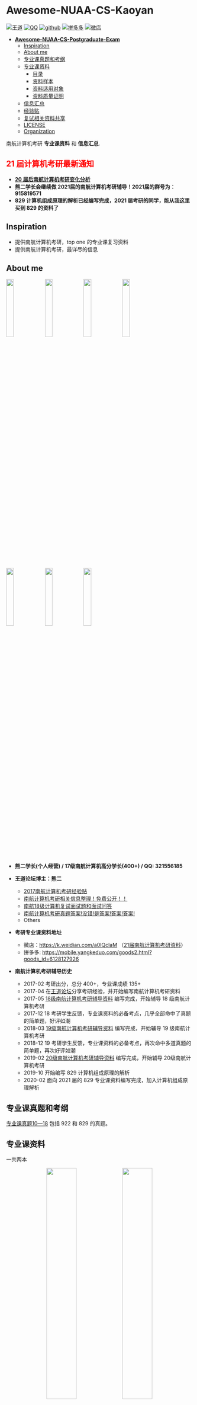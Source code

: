 Awesome-NUAA-CS-Kaoyan
=================

[![王道](<https://img.shields.io/badge/%E7%8E%8B%E9%81%93-%E7%86%8A%E4%BA%8C-brightgreen.svg>)](<http://www.cskaoyan.com/thread-642848-1-1.html>) [![QQ](<https://img.shields.io/badge/QQ%E7%BE%A4-737219830-green.svg>)](https://jq.qq.com/?_wv=1027&k=50SRO9J) [![github](https://img.shields.io/github/stars/nuaa-cs-kaoyan/awesome-nuaa-cs-kaoyan.svg)](https://github.com/nuaa-cs-kaoyan/awesome-nuaa-cs-kaoyan)  [![拼多多](<https://img.shields.io/badge/%E6%8B%BC%E5%A4%9A%E5%A4%9A-20%E8%80%83%E7%A0%94%E8%AE%A1%E7%AE%97%E6%9C%BA%E8%B5%84%E6%96%99-yellowgreen.svg>)](https://mobile.yangkeduo.com/goods2.html?goods_id=6128127926) [![微店](<https://img.shields.io/badge/%E5%BE%AE%E5%BA%97-20%E5%8D%97%E8%88%AA%E8%AE%A1%E7%AE%97%E6%9C%BA%E8%80%83%E7%A0%94-orange.svg>)](https://k.weidian.com/a0lQclaM )

   * [<strong>Awesome-NUAA-CS-Postgraduate-Exam</strong>](#awesome-nuaa-cs-postgraduate-exam)
      * [Inspiration](#inspiration)
      * [About me](#about-me)
      * [专业课真题和考纲](#专业课真题和考纲)
      * [专业课资料](#专业课资料)
         * [目录](#目录)
         * [资料样本](#资料样本)
         * [资料适用对象](#资料适用对象)
         * [资料质量证明](#资料质量证明)
      * [信息汇总](#信息汇总)
      * [经验贴](#经验贴)
      * [复试相关资料共享](#复试相关资料共享)
      * [LICENSE](#license)
      * [Organization](#Organization)



南航计算机考研 **专业课资料** 和 **信息汇总**.

## <font color="red">21 届计算机考研最新通知 </font>

* [**20 届后南航计算机考研变化分析**](经验贴/20届后南航计算机考研变化.md)
* **熊二学长会继续做 2021届的南航计算机考研辅导！2021届的群号为：915819571**
* **829 计算机组成原理的解析已经编写完成，2021 届考研的同学，能从我这里买到 829 的资料了**

## Inspiration

* 提供南航计算机考研，top one 的专业课复习资料
* 提供南航计算机考研，最详尽的信息

## About me

<div align="left">
    <img src="/assets/321556185.jpg" width=20% height=20% />
    <img src="/assets/微信.jpg" width=20% height=20% />
    <img src="/assets/21考研群.jpg" width=20% height=20% />
    <img src="/assets/微店链接.jpg" width=20% height=20% />
    <img src="/assets/微店小程序链接.jpg" width=20% height=20% />
    <img src="/assets/王道论坛.png" width=20% height=20% />
    <img src="/assets/Github.jpg" width=20% height=20% />
</div>



* **熊二学长(个人经营) / 17级南航计算机高分学长(400+) / QQ: 321556185** 
* **王道论坛博主：熊二**
  * [2017南航计算机考研经验贴](http://www.kaoyancs.com/thread-642848-1-1.html)
  * [南航计算机考研相关信息整理！免费公开！！](http://www.kaoyancs.com/thread-643825-1-1.html)
  * [南航18级计算机复试面试题和面试问答](http://www.kaoyancs.com/thread-649395-1-1.html)
  * [南航计算机考研真题答案!没错!是答案!答案!答案!](http://www.kaoyancs.com/thread-643443-1-1.html) 
  * Others

* **考研专业课资料地址**
  * 微店：https://k.weidian.com/a0lQclaM （[21届南航计算机考研资料](https://k.weidian.com/a0lQclaM )）
  * 拼多多: https://mobile.yangkeduo.com/goods2.html?goods_id=6128127926
* **南航计算机考研辅导历史**
  * 2017-02 考研出分，总分 400+，专业课成绩 135+
  * 2017-04 在[王道论坛](http://www.cskaoyan.com/thread-642848-1-1.html)分享考研经验，并开始编写南航计算机考研资料
  * 2017-05 [18级南航计算机考研辅导资料](https://weidian.com/item.html?itemID=2105222705&ifr=itemdetail&wfr=c) 编写完成，开始辅导 18 级南航计算机考研
  * 2017-12 18 考研学生反馈，专业课资料的必备考点，几乎全部命中了真题的简单题，好评如潮
  * 2018-03 [19级南航计算机考研辅导资料](https://weidian.com/item.html?itemID=2242029324&ifr=itemdetail&wfr=c) 编写完成，开始辅导 19 级南航计算机考研
  * 2018-12 19 考研学生反馈，专业课资料的必备考点，再次命中多道真题的简单题，再次好评如潮
  * 2019-02 [20级南航计算机考研辅导资料](https://k.weidian.com/a0lQclaM) 编写完成，开始辅导 20级南航计算机考研
  * 2019-10 开始编写 829 计算机组成原理的解析
  * 2020-02 面向 2021 届的 829 专业课资料编写完成，加入计算机组成原理解析

## 专业课真题和考纲

[专业课真题10—18](https://github.com/wansho/awesome-nuaa-cs-postgraduate-exam/tree/master/%E4%B8%93%E4%B8%9A%E8%AF%BE%E7%9C%9F%E9%A2%98) 包括 922 和 829 的真题。

## 专业课资料

一共两本

<div align="center">
    <img src="/assets/专业课资料-第一本封皮.png" width=40% height=40% />
    <img src="/assets/专业课资料-第二本封皮.png" width=40% height=40% />
</div>


### 目录


<div align="center">
    <img src="/assets/第一本目录.png" width=40% height=40% />
    <img src="/assets/第二本目录.png" width=40% height=40% />
</div>


### 资料样本

专业课资料样本: [12年专业课数据结构和操作系统真题答案](https://github.com/wansho/awesome-nuaa-cs-postgraduate-exam/tree/master/%E4%B8%93%E4%B8%9A%E8%AF%BE%E8%BE%85%E5%AF%BC%E8%B5%84%E6%96%99%E6%A0%B7%E6%9C%AC)

### 资料适用对象

南航计算机考研学生。2020 届开始，南航计算机专业课统一考 829，不管学硕还是专硕，都考 829，学长已经在编计算机组成原理的解析，从 2021 届开始提供最完善的南航计算机考研辅导。

### 资料质量证明

[18级19级考生口碑](https://github.com/wansho/awesome-nuaa-cs-postgraduate-exam/tree/master/%E4%B8%93%E4%B8%9A%E8%AF%BE%E8%B5%84%E6%96%99%E8%B4%A8%E9%87%8F%E8%AF%81%E6%98%8E)

## 信息汇总

* [南航计算机考研信息汇总](https://github.com/wansho/awesome-nuaa-cs-postgraduate-exam/tree/master/%E5%8D%97%E8%88%AA%E8%AE%A1%E7%AE%97%E6%9C%BA%E8%80%83%E7%A0%94%E4%BF%A1%E6%81%AF%E6%B1%87%E6%80%BB) 
* 其他
  * 王道论坛帖子：[2017南航计算机考研经验贴](http://www.cskaoyan.com/thread-642848-1-1.html) and others about NUAA
  * [南航研究生院](http://www.graduate.nuaa.edu.cn/)
  * [南航计算机学院](http://cs.nuaa.edu.cn/)
  * QQ空间：321556185
  * others info from Internet

## 经验贴

独家整理，免费公开, [南航计算机考研经验贴](https://github.com/wansho/awesome-nuaa-cs-postgraduate-exam/tree/master/%E7%BB%8F%E9%AA%8C%E8%B4%B4)

包含：

* 公共课建议
* [初试讲座](经验贴/考研初试讲座.md)
* [B 站南航计算机考研讲座录屏](<https://www.bilibili.com/video/av59012167> )  
* 专业课答疑
* 学习方法和感悟
* 保研相关
* 考研总体规划和注意事项
* 专业课讲座整理
* 复试相关信息和经验总结
* 复试面试题汇总
* 非全日制相关信息
* Others

## 复试相关资料共享

[复试相关资料共享](复试相关资料共享)

包括：

* 收集到的复试真题
* 和南航本科生要到的期末考试例题
* 英语听力如何复习
* 编译原理和离散数学视频推荐
* 部分复试答疑，和经验贴有耦合

## LICENSE

[GPL v3.0](https://github.com/wansho/awesome-nuaa-cs-postgraduate-exam/blob/master/LICENSE)

## Organization

<div align="left">
    <a href="https://github.com/nuaa-cs-kaoyan">
    	<img src="/assets/nuaa-cs-kaoyan.jpg" width=20% height=20% />
    </a>
</div>

